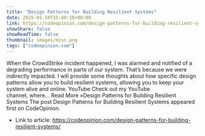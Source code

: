 ```yaml
---
title: "Design Patterns for Building Resilient Systems"
date: 2025-01-10T15:49:18+00:00
link: https://codeopinion.com/design-patterns-for-building-resilient-systems/
showShare: false
showReadTime: false
thumbnail: images/misc.png
tags: ["codeopinion.com"]
---
```

When the CrowdStrike incident happened, I was alarmed and notified of a degrading performance in parts of our system. That’s because we were indirectly impacted. I will provide some thoughts about how specific design patterns allow you to build resilient systems, allowing you to keep your system alive and online. YouTube Check out my YouTube channel, where… Read More »Design Patterns for Building Resilient Systems
The post Design Patterns for Building Resilient Systems appeared first on CodeOpinion.

- Link to article: https://codeopinion.com/design-patterns-for-building-resilient-systems/